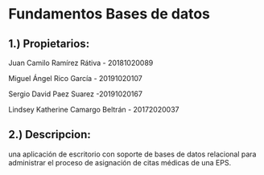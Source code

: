 # Fundamentos Bases de datos

## 1.) Propietarios: 

Juan Camilo Ramírez Rátiva - 20181020089

Miguel Ángel Rico García - 20191020107

Sergio David Paez Suarez -20191020167

Lindsey Katherine Camargo Beltrán - 20172020037


## 2.) Descripcion: 

una aplicación de escritorio con soporte de bases de datos relacional para
administrar el proceso de asignación de citas médicas de una EPS.

